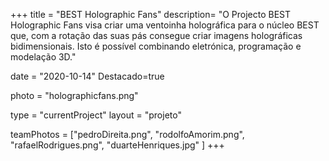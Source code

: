 +++
title = "BEST Holographic Fans"
description= "O Projecto BEST Holographic Fans visa criar uma ventoinha holográfica para o núcleo BEST que, com a rotação das suas pás consegue criar imagens holográficas bidimensionais. Isto é possível combinando eletrónica, programação e modelação 3D." 

date = "2020-10-14" 
Destacado=true 

photo = "holographicfans.png" 

type = "currentProject" 
layout = "projeto" 

teamPhotos = ["pedroDireita.png", "rodolfoAmorim.png", "rafaelRodrigues.png", "duarteHenriques.jpg" ] 
+++